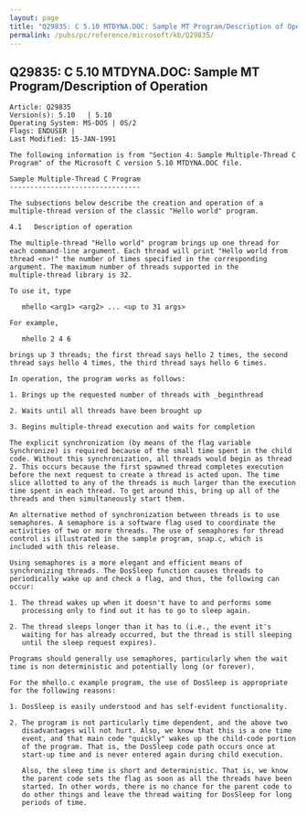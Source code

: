```yaml
---
layout: page
title: "Q29835: C 5.10 MTDYNA.DOC: Sample MT Program/Description of Operation"
permalink: /pubs/pc/reference/microsoft/kb/Q29835/
---
```


## Q29835: C 5.10 MTDYNA.DOC: Sample MT Program/Description of Operation

	Article: Q29835
	Version(s): 5.10   | 5.10
	Operating System: MS-DOS | OS/2
	Flags: ENDUSER |
	Last Modified: 15-JAN-1991
	
	The following information is from "Section 4: Sample Multiple-Thread C
	Program" of the Microsoft C version 5.10 MTDYNA.DOC file.
	
	Sample Multiple-Thread C Program
	--------------------------------
	
	The subsections below describe the creation and operation of a
	multiple-thread version of the classic "Hello world" program.
	
	4.1   Description of operation
	
	The multiple-thread "Hello world" program brings up one thread for
	each command-line argument. Each thread will print "Hello world from
	thread <n>!" the number of times specified in the corresponding
	argument. The maximum number of threads supported in the
	multiple-thread library is 32.
	
	To use it, type
	
	   mhello <arg1> <arg2> ... <up to 31 args>
	
	For example,
	
	   mhello 2 4 6
	
	brings up 3 threads; the first thread says hello 2 times, the second
	thread says hello 4 times, the third thread says hello 6 times.
	
	In operation, the program works as follows:
	
	1. Brings up the requested number of threads with _beginthread
	
	2. Waits until all threads have been brought up
	
	3. Begins multiple-thread execution and waits for completion
	
	The explicit synchronization (by means of the flag variable
	Synchronize) is required because of the small time spent in the child
	code. Without this synchronization, all threads would begin as thread
	2. This occurs because the first spawned thread completes execution
	before the next request to create a thread is acted upon. The time
	slice allotted to any of the threads is much larger than the execution
	time spent in each thread. To get around this, bring up all of the
	threads and then simultaneously start them.
	
	An alternative method of synchronization between threads is to use
	semaphores. A semaphore is a software flag used to coordinate the
	activities of two or more threads. The use of semaphores for thread
	control is illustrated in the sample program, snap.c, which is
	included with this release.
	
	Using semaphores is a more elegant and efficient means of
	synchronizing threads. The DosSleep function causes threads to
	periodically wake up and check a flag, and thus, the following can
	occur:
	
	1. The thread wakes up when it doesn't have to and performs some
	   processing only to find out it has to go to sleep again.
	
	2. The thread sleeps longer than it has to (i.e., the event it's
	   waiting for has already occurred, but the thread is still sleeping
	   until the sleep request expires).
	
	Programs should generally use semaphores, particularly when the wait
	time is non deterministic and potentially long (or forever).
	
	For the mhello.c example program, the use of DosSleep is appropriate
	for the following reasons:
	
	1. DosSleep is easily understood and has self-evident functionality.
	
	2. The program is not particularly time dependent, and the above two
	   disadvantages will not hurt. Also, we know that this is a one time
	   event, and that main code "quickly" wakes up the child-code portion
	   of the program. That is, the DosSleep code path occurs once at
	   start-up time and is never entered again during child execution.
	
	   Also, the sleep time is short and deterministic. That is, we know
	   the parent code sets the flag as soon as all the threads have been
	   started. In other words, there is no chance for the parent code to
	   do other things and leave the thread waiting for DosSleep for long
	   periods of time.
